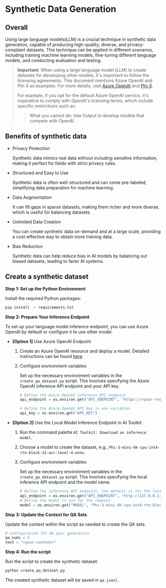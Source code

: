# Synthetic Data Generation

## Overall

Using large language models(LLM) is a crucial technique in synthetic data generation, capable of producing high-quality, diverse, and privacy-compliant datasets. This technique can be applied in different scenarios, including training machine learning models, fine-tuning different language models, and conducting evaluation and testing.

> **Important**: When using a large language model (LLM) to create datasets for developing other models, it's important to follow the licensing agreements.
> This document mentions Azure OpenAI and Phi-3 as examples. For more details, visit [Azure OpenAI](https://openai.com/policies/business-terms/) and [Phi-3](https://huggingface.co/microsoft/Phi-3-mini-4k-instruct/blob/main/LICENSE).
>
> For example, if you opt for the default Azure OpenAI service, it's imperative to comply with OpenAI's licensing terms, which include specific restrictions such as:
>> What you cannot do:
>> Use Output to develop models that compete with OpenAI.


## Benefits of synthetic data

- Privacy Protection

  Synthetic data mimics real data without including sensitive information, making it perfect for fields with strict privacy rules.

- Structured and Easy to Use

  Synthetic data is often well-structured and can come pre-labeled, simplifying data preparation for machine learning.

- Data Augmentation

  It can fill gaps in sparse datasets, making them richer and more diverse, which is useful for balancing datasets.

- Unlimited Data Creation

  You can create synthetic data on-demand and at a large scale, providing a cost-effective way to obtain more training data.

- Bias Reduction

  Synthetic data can help reduce bias in AI models by balancing out biased datasets, leading to fairer AI systems.

## Create a synthetic dataset

**Step 1: Set up the Python Environment**

Install the required Python packages:

```sh
pip install -r requirements.txt
```

**Step 2: Prepare Your Inference Endpoint**

To set up your language model inference endpoint, you can use Azure OpenAI by default or configure it to use other model.

- **[Option 1]** Use Azure OpenAI Endpoint
  1. Create an Azure OpenAI resource and deploy a model. Detailed instructions can be found [here](https://learn.microsoft.com/azure/ai-services/openai/how-to/create-resource).
  2. Configure environment variables

     Set up the necessary environment variables in the `create_qa_dataset.py` script. This involves specifying the Azure OpenAI inference API endpoint and your API key.

      ```python
      # Define the Azure OpenAI inference API endpoint  
      api_endpoint = os.environ.get("API_ENDPOINT", "https://<your-resource-name>.openai.azure.com/openai/deployments/gpt-4o/chat/completions?api-version=2024-02-15-preview") 

      # Define the Azure OpenAI API key in env variables
      api_key = os.environ.get("API_KEY")  
      ```

- **[Option 2]** Use the Local Model Inference Endpoint in AI Toolkit
  1. Run the command palette `AI Toolkit: Download an inference model`.
  2. Choose a model to create the dataset, e.g., `Phi-3-mini-4k-cpu-int4-rtn-block-32-acc-level-4-onnx`.
  3. Configure environment variables

     Set up the necessary environment variables in the `create_qa_dataset.py` script. This involves specifying the local inference API endpoint and the model name.

      ```python
      # Define the inference API endpoint, the default is for the local API in AI Toolkit
      api_endpoint = os.environ.get("API_ENDPOINT", "http://127.0.0.1:5272/v1/chat/completions") 
      # Define the model to use for the request
      model = os.environ.get("MODEL", "Phi-3-mini-4k-cpu-int4-rtn-block-32-acc-level-4-onnx")
      ```

**Step 3: Update the Context for QA Sets**

Update the context within the script as needed to create the QA sets.

```python
# Configuration for QA pair generation
qa_nums = 5
text = "<your-context>"
```

**Step 4: Run the script**

Run the script to create the synthetic dataset:

```sh
python create_qa_dataset.py
```

The created synthetic dataset will be saved in `qa.jsonl`.
